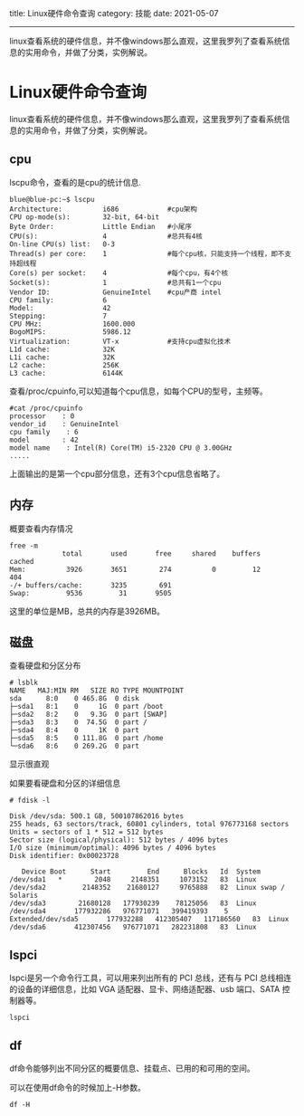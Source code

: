 title: Linux硬件命令查询
category: 技能
date: 2021-05-07

---

linux查看系统的硬件信息，并不像windows那么直观，这里我罗列了查看系统信息的实用命令，并做了分类，实例解说。

<!--more-->

# Linux硬件命令查询



linux查看系统的硬件信息，并不像windows那么直观，这里我罗列了查看系统信息的实用命令，并做了分类，实例解说。

## **cpu**

lscpu命令，查看的是cpu的统计信息.

```shell
blue@blue-pc:~$ lscpu
Architecture:          i686            #cpu架构
CPU op-mode(s):        32-bit, 64-bit
Byte Order:            Little Endian   #小尾序
CPU(s):                4               #总共有4核
On-line CPU(s) list:   0-3
Thread(s) per core:    1               #每个cpu核，只能支持一个线程，即不支持超线程
Core(s) per socket:    4               #每个cpu，有4个核
Socket(s):             1               #总共有1一个cpu
Vendor ID:             GenuineIntel    #cpu产商 intel
CPU family:            6
Model:                 42
Stepping:              7
CPU MHz:               1600.000
BogoMIPS:              5986.12
Virtualization:        VT-x            #支持cpu虚拟化技术
L1d cache:             32K
L1i cache:             32K
L2 cache:              256K
L3 cache:              6144K
```

 

查看/proc/cpuinfo,可以知道每个cpu信息，如每个CPU的型号，主频等。

```
#cat /proc/cpuinfo
processor    : 0
vendor_id    : GenuineIntel
cpu family    : 6
model        : 42
model name    : Intel(R) Core(TM) i5-2320 CPU @ 3.00GHz
.....
```

上面输出的是第一个cpu部分信息，还有3个cpu信息省略了。

 

## **内存**

概要查看内存情况

```
free -m
             total       used       free     shared    buffers     cached
Mem:          3926       3651        274          0         12        404
-/+ buffers/cache:       3235        691
Swap:         9536         31       9505
```

这里的单位是MB，总共的内存是3926MB。

## **磁盘**

查看硬盘和分区分布

```
# lsblk
NAME   MAJ:MIN RM   SIZE RO TYPE MOUNTPOINT
sda      8:0    0 465.8G  0 disk 
├─sda1   8:1    0     1G  0 part /boot
├─sda2   8:2    0   9.3G  0 part [SWAP]
├─sda3   8:3    0  74.5G  0 part /
├─sda4   8:4    0     1K  0 part 
├─sda5   8:5    0 111.8G  0 part /home
└─sda6   8:6    0 269.2G  0 part 
```

显示很直观

 

如果要看硬盘和分区的详细信息

```
# fdisk -l

Disk /dev/sda: 500.1 GB, 500107862016 bytes
255 heads, 63 sectors/track, 60801 cylinders, total 976773168 sectors
Units = sectors of 1 * 512 = 512 bytes
Sector size (logical/physical): 512 bytes / 4096 bytes
I/O size (minimum/optimal): 4096 bytes / 4096 bytes
Disk identifier: 0x00023728

   Device Boot      Start         End      Blocks   Id  System
/dev/sda1   *        2048     2148351     1073152   83  Linux
/dev/sda2         2148352    21680127     9765888   82  Linux swap / Solaris
/dev/sda3        21680128   177930239    78125056   83  Linux
/dev/sda4       177932286   976771071   399419393    5  Extended/dev/sda5       177932288   412305407   117186560   83  Linux
/dev/sda6       412307456   976771071   282231808   83  Linux
```

 

## lspci

lspci是另一个命令行工具，可以用来列出所有的 PCI 总线，还有与 PCI 总线相连的设备的详细信息，比如 VGA 适配器、显卡、网络适配器、usb 端口、SATA 控制器等。

```
lspci
```



## df

df命令能够列出不同分区的概要信息、挂载点、已用的和可用的空间。

可以在使用df命令的时候加上-H参数。

```
df -H
```
